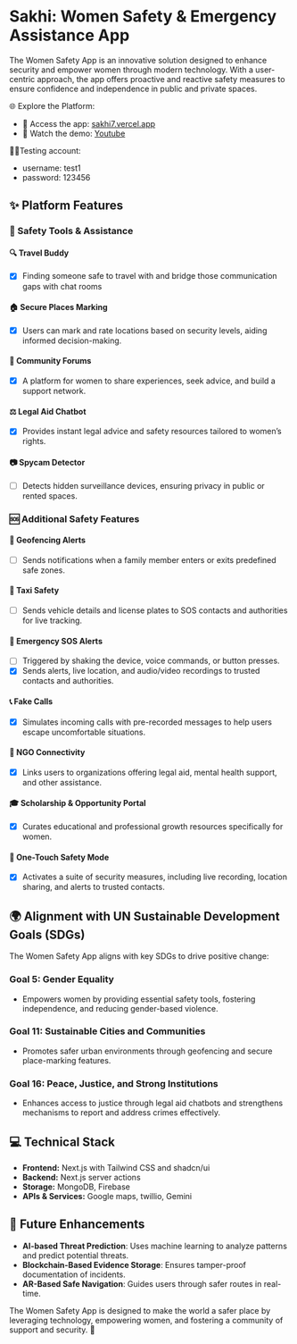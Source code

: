 
# Sakhi: Women Safety & Emergency Assistance App

The Women Safety App is an innovative solution designed to enhance security and empower women through modern technology. With a user-centric approach, the app offers proactive and reactive safety measures to ensure confidence and independence in public and private spaces.

🌐 Explore the Platform:
- 🔗 Access the app: [sakhi7.vercel.app](https://sakhi7.vercel.app/)
- 🎥 Watch the demo: [Youtube](https://youtu.be/aXG4o5z09I8)

🧑‍💻Testing account: 
- username: test1
- password: 123456

## ✨ Platform Features

### 🚀 Safety Tools & Assistance
#### 🔍 Travel Buddy
* [X] Finding someone safe to travel with and bridge those communication gaps with chat rooms

#### 🏠 Secure Places Marking
* [X] Users can mark and rate locations based on security levels, aiding informed decision-making.

#### 👥 Community Forums
* [X] A platform for women to share experiences, seek advice, and build a support network.

#### ⚖️ Legal Aid Chatbot
* [X] Provides instant legal advice and safety resources tailored to women’s rights.

#### 📷 Spycam Detector
* [ ] Detects hidden surveillance devices, ensuring privacy in public or rented spaces.

### 🆘 Additional Safety Features
#### 📍 Geofencing Alerts
* [ ] Sends notifications when a family member enters or exits predefined safe zones.

#### 🚖 Taxi Safety
* [ ] Sends vehicle details and license plates to SOS contacts and authorities for live tracking.

#### 🚨 Emergency SOS Alerts
* [ ] Triggered by shaking the device, voice commands, or button presses.
* [X] Sends alerts, live location, and audio/video recordings to trusted contacts and authorities.

#### 📞 Fake Calls
* [X] Simulates incoming calls with pre-recorded messages to help users escape uncomfortable situations.

#### 🏢 NGO Connectivity
* [X] Links users to organizations offering legal aid, mental health support, and other assistance.

#### 🎓 Scholarship & Opportunity Portal
* [X] Curates educational and professional growth resources specifically for women.

#### 🔴 One-Touch Safety Mode
* [X] Activates a suite of security measures, including live recording, location sharing, and alerts to trusted contacts.

## 🌍 Alignment with UN Sustainable Development Goals (SDGs)

The Women Safety App aligns with key SDGs to drive positive change:

### Goal 5: Gender Equality
* Empowers women by providing essential safety tools, fostering independence, and reducing gender-based violence.

### Goal 11: Sustainable Cities and Communities
* Promotes safer urban environments through geofencing and secure place-marking features.

### Goal 16: Peace, Justice, and Strong Institutions
* Enhances access to justice through legal aid chatbots and strengthens mechanisms to report and address crimes effectively.

## 💻 Technical Stack
* **Frontend:** Next.js with Tailwind CSS and shadcn/ui
* **Backend:** Next.js server actions
* **Storage:** MongoDB, Firebase
* **APIs & Services:** Google maps, twillio, Gemini

## 🚀 Future Enhancements
* **AI-based Threat Prediction**: Uses machine learning to analyze patterns and predict potential threats.
* **Blockchain-Based Evidence Storage**: Ensures tamper-proof documentation of incidents.
* **AR-Based Safe Navigation**: Guides users through safer routes in real-time.

The Women Safety App is designed to make the world a safer place by leveraging technology, empowering women, and fostering a community of support and security. 🚀

